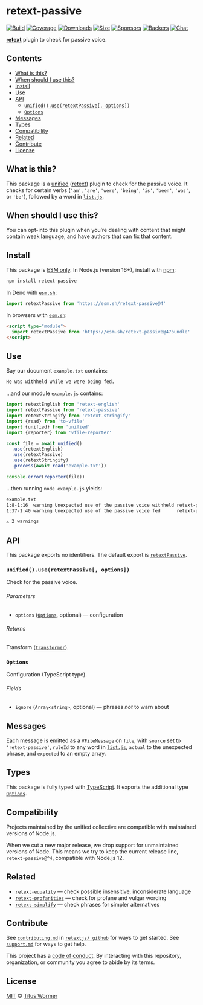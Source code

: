 # retext-passive

[![Build][build-badge]][build]
[![Coverage][coverage-badge]][coverage]
[![Downloads][downloads-badge]][downloads]
[![Size][size-badge]][size]
[![Sponsors][sponsors-badge]][collective]
[![Backers][backers-badge]][collective]
[![Chat][chat-badge]][chat]

**[retext][]** plugin to check for passive voice.

## Contents

*   [What is this?](#what-is-this)
*   [When should I use this?](#when-should-i-use-this)
*   [Install](#install)
*   [Use](#use)
*   [API](#api)
    *   [`unified().use(retextPassive[, options])`](#unifieduseretextpassive-options)
    *   [`Options`](#options)
*   [Messages](#messages)
*   [Types](#types)
*   [Compatibility](#compatibility)
*   [Related](#related)
*   [Contribute](#contribute)
*   [License](#license)

## What is this?

This package is a [unified][] ([retext][]) plugin to check for the passive
voice.
It checks for certain verbs (`'am'`, `'are'`, `'were'`, `'being'`, `'is'`,
`'been'`, `'was'`, or `'be'`), followed by a word in [`list.js`][file-list].

## When should I use this?

You can opt-into this plugin when you’re dealing with content that might contain
weak language, and have authors that can fix that content.

## Install

This package is [ESM only][esm].
In Node.js (version 16+), install with [npm][]:

```sh
npm install retext-passive
```

In Deno with [`esm.sh`][esmsh]:

```js
import retextPassive from 'https://esm.sh/retext-passive@4'
```

In browsers with [`esm.sh`][esmsh]:

```html
<script type="module">
  import retextPassive from 'https://esm.sh/retext-passive@4?bundle'
</script>
```

## Use

Say our document `example.txt` contains:

```txt
He was withheld while we were being fed.
```

…and our module `example.js` contains:

```js
import retextEnglish from 'retext-english'
import retextPassive from 'retext-passive'
import retextStringify from 'retext-stringify'
import {read} from 'to-vfile'
import {unified} from 'unified'
import {reporter} from 'vfile-reporter'

const file = await unified()
  .use(retextEnglish)
  .use(retextPassive)
  .use(retextStringify)
  .process(await read('example.txt'))

console.error(reporter(file))
```

…then running `node example.js` yields:

```txt
example.txt
1:8-1:16  warning Unexpected use of the passive voice withheld retext-passive
1:37-1:40 warning Unexpected use of the passive voice fed      retext-passive

⚠ 2 warnings
```

## API

This package exports no identifiers.
The default export is [`retextPassive`][api-retext-passive].

### `unified().use(retextPassive[, options])`

Check for the passive voice.

###### Parameters

*   `options` ([`Options`][api-options], optional)
    — configuration

###### Returns

Transform ([`Transformer`][unified-transformer]).

### `Options`

Configuration (TypeScript type).

###### Fields

*   `ignore` (`Array<string>`, optional)
    — phrases *not* to warn about

## Messages

Each message is emitted as a [`VFileMessage`][vfile-message] on `file`, with
`source` set to `'retext-passive'`, `ruleId` to any word in
[`list.js`][file-list], `actual` to the unexpected phrase, and `expected` to an
empty array.

## Types

This package is fully typed with [TypeScript][].
It exports the additional type [`Options`][api-options].

## Compatibility

Projects maintained by the unified collective are compatible with maintained
versions of Node.js.

When we cut a new major release, we drop support for unmaintained versions of
Node.
This means we try to keep the current release line, `retext-passive@^4`,
compatible with Node.js 12.

## Related

*   [`retext-equality`](https://github.com/retextjs/retext-equality)
    — check possible insensitive, inconsiderate language
*   [`retext-profanities`](https://github.com/retextjs/retext-profanities)
    — check for profane and vulgar wording
*   [`retext-simplify`](https://github.com/retextjs/retext-simplify)
    — check phrases for simpler alternatives

## Contribute

See [`contributing.md`][contributing] in [`retextjs/.github`][health] for ways
to get started.
See [`support.md`][support] for ways to get help.

This project has a [code of conduct][coc].
By interacting with this repository, organization, or community you agree to
abide by its terms.

## License

[MIT][license] © [Titus Wormer][author]

<!-- Definitions -->

[build-badge]: https://github.com/retextjs/retext-passive/workflows/main/badge.svg

[build]: https://github.com/retextjs/retext-passive/actions

[coverage-badge]: https://img.shields.io/codecov/c/github/retextjs/retext-passive.svg

[coverage]: https://codecov.io/github/retextjs/retext-passive

[downloads-badge]: https://img.shields.io/npm/dm/retext-passive.svg

[downloads]: https://www.npmjs.com/package/retext-passive

[size-badge]: https://img.shields.io/bundlejs/size/retext-passive

[size]: https://bundlejs.com/?q=retext-passive

[sponsors-badge]: https://opencollective.com/unified/sponsors/badge.svg

[backers-badge]: https://opencollective.com/unified/backers/badge.svg

[collective]: https://opencollective.com/unified

[chat-badge]: https://img.shields.io/badge/chat-discussions-success.svg

[chat]: https://github.com/retextjs/retext/discussions

[npm]: https://docs.npmjs.com/cli/install

[esm]: https://gist.github.com/sindresorhus/a39789f98801d908bbc7ff3ecc99d99c

[esmsh]: https://esm.sh

[typescript]: https://www.typescriptlang.org

[health]: https://github.com/retextjs/.github

[contributing]: https://github.com/retextjs/.github/blob/main/contributing.md

[support]: https://github.com/retextjs/.github/blob/main/support.md

[coc]: https://github.com/retextjs/.github/blob/main/code-of-conduct.md

[license]: license

[author]: https://wooorm.com

[retext]: https://github.com/retextjs/retext

[unified]: https://github.com/unifiedjs/unified

[unified-transformer]: https://github.com/unifiedjs/unified#transformer

[vfile-message]: https://github.com/vfile/vfile-message

[file-list]: lib/list.js

[api-options]: #options

[api-retext-passive]: #unifieduseretextpassive-options
